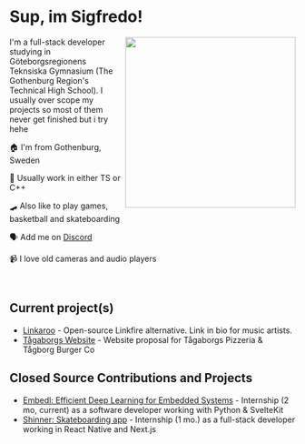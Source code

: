 # Sup, im Sigfredo!
 
<img align="right" src="https://d.lu.je/avatar/393368613652004877?size=300" width=300>

I'm a full-stack developer studying in Göteborgsregionens Teknsiska Gymnasium (The Gothenburg Region's Technical High School). I usually over scope my projects so most of them never get finished but i try hehe

 🏠 I'm from Gothenburg, Sweden

 💾 Usually work in either TS or C++

 🛹 Also like to play games, basketball and skateboarding

 🗣 Add me on [Discord](https://discord.com/users/393368613652004877)

 📹 I love old cameras and audio players
 
<br>

## Current project(s)
- [Linkaroo](https://github.com/youknowedo/linkaroo) - Open-source Linkfire alternative. Link in bio for music artists.
- [Tågaborgs Website](https://github.com/youknowedo/tagaborgs) - Website proposal for Tågaborgs Pizzeria & Tågborg Burger Co

## Closed Source Contributions and Projects
- [Embedl: Efficient Deep Learning for Embedded Systems](https://embedl.com) - Internship (2 mo, current) as a software developer working with Python & SvelteKit 
- [Shinner: Skateboarding app](https://www.shinner.app/) - Internship (1 mo.) as a full-stack developer working in React Native and Next.js


<!---
oh, you found my notes... you are nosy arent ya!

well, there isn't much to see here... not much of a commenter ya know..

--->
